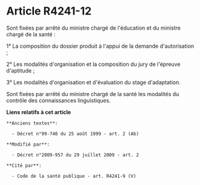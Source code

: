 # Article R4241-12

Sont fixées par arrêté du ministre chargé de l'éducation et du ministre chargé de la santé : 

1° La composition du dossier produit à l'appui de la demande d'autorisation ; 

2° Les modalités d'organisation et la composition du jury de l'épreuve d'aptitude ; 

3° Les modalités d'organisation et d'évaluation du stage d'adaptation. 

Sont fixées par arrêté du ministre chargé de la santé les modalités du contrôle des connaissances linguistiques.

**Liens relatifs à cet article**

	**Anciens textes**:

	  - Décret n°99-740 du 25 août 1999 - art. 2 (Ab)

	**Modifié par**:

	  - Décret n°2009-957 du 29 juillet 2009 - art. 2

	**Cité par**:

	  - Code de la santé publique - art. R4241-9 (V)
